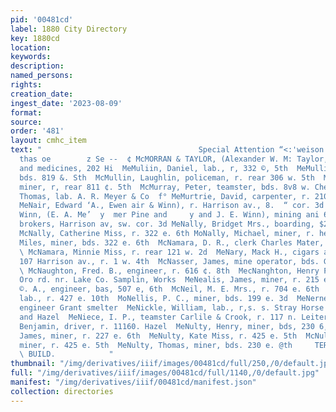 ```yaml
---
pid: '00481cd'
label: 1880 City Directory
key: 1880cd
location: 
keywords: 
description: 
named_persons: 
rights: 
creation_date: 
ingest_date: '2023-08-09'
format: 
source: 
order: '481'
layout: cmhc_item
text: "                                   Special Attention “<:'weison’e coef tiie
  thas oe        z Se --  ¢ McMORRAN & TAYLOR, (Alexander W. M: Taylor, Jr.), drugs
  and medicines, 202 Hi  MeMuliin, Daniel, lab., r, 332 ©, 5th  MeMullin, John, lxb.,
  bds. 819 &. Sth  McMullin, Laughlin, policeman, r. rear 306 w. 5th  MeMurray, Edward,
  miner, r, rear 811 ¢. 5th  McMurray, Peter, teamster, bds. 8v8 w. Chestnut  § McMurray,
  Thomas, lab. A. R. Meyer & Co  f° MeMurtrie, David, carpenter, r. 210 w. 8th  ®
  MeNair, Edward ‘A., Ewen air & Winn), r. Harrison av., 8.  “ cor. 3d A McNair &
  Winn, (E. A. Me’  y  mer Pine and     y and J. E. Winn), mining ani 6 real estate
  brokers, Harrison av, sw. cor. 3d MeNally, Bridget Mrs., boarding, $22 e. 6th >
  McNally, Catherine Miss, r. 322 e. 6th MoNally, Michael, miner, r. head e. 7th  MeNally,
  Miles, miner, bds. 322 e. 6th  McNamara, D. R., clerk Charles Mater, r, 201 w. Chestnut
  \ McNamara, Minnie Miss, r. rear 121 w. 2d  MeNary, Mack H., cigars and tobacco,
  107 Harrison av., r. 1 w. 4th  McNasser, James, mine operator, bds. Grand Hotel
  \ McNaughton, Fred. B., engineer, r. 616 ¢. 8th  MecNanghton, Henry P., miner, r.
  Oro rd. nr. Lake Co. Samplin, Works  MeNealis, James, miner, r. 215 e. 6th  McNeil,
  ©. A., engineer, bas, 507 e, 6th  McNeil, M. E. Mrs., r. 704 e. 6th  MeNellis, Frank,
  lab., r. 427 e. 10th  MoNellis, P. C., miner, bds. 199 e. 3d  MeNerney, James C.,
  engineer Grant smelter  MeNickle, William, lab., r,s. s. Stray Horse rd. bet. Hemlodl
  and Hazel  MeNiece, I. P., teamster Carlile & Crook, r. 117 n. Leiter ay.  MeNulty,
  Benjamin, driver, r. 11160. Hazel  MeNulty, Henry, miner, bds, 230 6, 6th  McNulty,
  James, miner, r. 227 e. 6th  MeNulty, Kate Miss, r. 425 e. 5th  McNulty, Michael,
  miner, r. 425 e. 5th  MeNulty, Thomas, miner, bds. 230 e. @th     TERIAL, ALL KINDS,
  \ BUILD.            "
thumbnail: "/img/derivatives/iiif/images/00481cd/full/250,/0/default.jpg"
full: "/img/derivatives/iiif/images/00481cd/full/1140,/0/default.jpg"
manifest: "/img/derivatives/iiif/00481cd/manifest.json"
collection: directories
---
```

